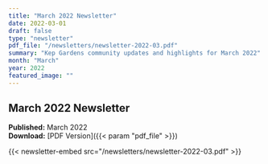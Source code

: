 ```yaml
---
title: "March 2022 Newsletter"
date: 2022-03-01
draft: false
type: "newsletter"
pdf_file: "/newsletters/newsletter-2022-03.pdf"
summary: "Kep Gardens community updates and highlights for March 2022"
month: "March"
year: 2022
featured_image: ""
---
```


## March 2022 Newsletter

**Published:** March 2022  
**Download:** [PDF Version]({{< param "pdf_file" >}})

{{< newsletter-embed src="/newsletters/newsletter-2022-03.pdf" >}}
